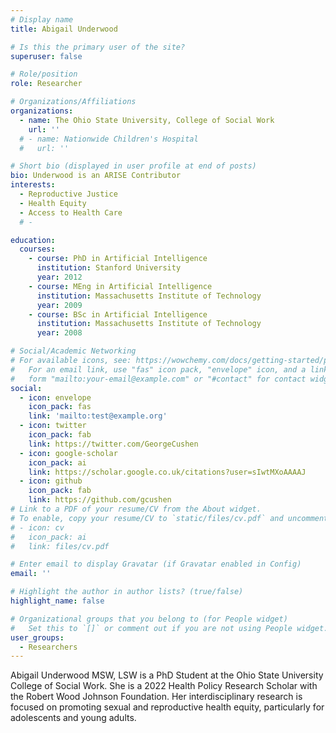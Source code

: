 ```yaml
---
# Display name
title: Abigail Underwood

# Is this the primary user of the site?
superuser: false

# Role/position
role: Researcher

# Organizations/Affiliations
organizations:
  - name: The Ohio State University, College of Social Work
    url: ''
  # - name: Nationwide Children's Hospital
  #   url: ''

# Short bio (displayed in user profile at end of posts)
bio: Underwood is an ARISE Contributor
interests:
  - Reproductive Justice
  - Health Equity
  - Access to Health Care
  # - 

education:
  courses:
    - course: PhD in Artificial Intelligence
      institution: Stanford University
      year: 2012
    - course: MEng in Artificial Intelligence
      institution: Massachusetts Institute of Technology
      year: 2009
    - course: BSc in Artificial Intelligence
      institution: Massachusetts Institute of Technology
      year: 2008

# Social/Academic Networking
# For available icons, see: https://wowchemy.com/docs/getting-started/page-builder/#icons
#   For an email link, use "fas" icon pack, "envelope" icon, and a link in the
#   form "mailto:your-email@example.com" or "#contact" for contact widget.
social:
  - icon: envelope
    icon_pack: fas
    link: 'mailto:test@example.org'
  - icon: twitter
    icon_pack: fab
    link: https://twitter.com/GeorgeCushen
  - icon: google-scholar
    icon_pack: ai
    link: https://scholar.google.co.uk/citations?user=sIwtMXoAAAAJ
  - icon: github
    icon_pack: fab
    link: https://github.com/gcushen
# Link to a PDF of your resume/CV from the About widget.
# To enable, copy your resume/CV to `static/files/cv.pdf` and uncomment the lines below.
# - icon: cv
#   icon_pack: ai
#   link: files/cv.pdf

# Enter email to display Gravatar (if Gravatar enabled in Config)
email: ''

# Highlight the author in author lists? (true/false)
highlight_name: false

# Organizational groups that you belong to (for People widget)
#   Set this to `[]` or comment out if you are not using People widget.
user_groups:
  - Researchers
---
```


Abigail Underwood MSW, LSW is a PhD Student at the Ohio State University College of Social Work. She is a 2022 Health Policy Research Scholar with the Robert Wood Johnson Foundation. Her interdisciplinary research is focused on promoting sexual and reproductive health equity, particularly for adolescents and young adults. 